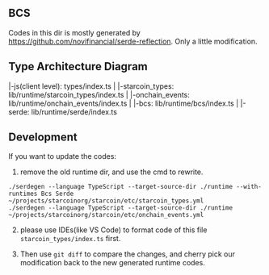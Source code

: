 ## BCS

Codes in this dir is mostly generated by https://github.com/novifinancial/serde-reflection.
Only a little modification.

## Type Architecture Diagram

|-js(client level):  types/index.ts 
|
|-starcoin_types:  lib/runtime/starcoin_types/index.ts
|
|-onchain_events:  lib/runtime/onchain_events/index.ts
|
|-bcs:  lib/runtime/bcs/index.ts
|
|-serde: lib/runtime/serde/index.ts

## Development
If you want to update the codes:

1. remove the old runtime dir, and use the cmd to rewrite.
```shell
./serdegen --language TypeScript --target-source-dir ./runtime --with-runtimes Bcs Serde ~/projects/starcoinorg/starcoin/etc/starcoin_types.yml
./serdegen --language TypeScript --target-source-dir ./runtime ~/projects/starcoinorg/starcoin/etc/onchain_events.yml
```

2. please use IDEs(like VS Code) to format code of this file `starcoin_types/index.ts` first.

3. Then use `git diff` to compare the changes, and cherry pick our modification back to the new generated runtime codes. 
